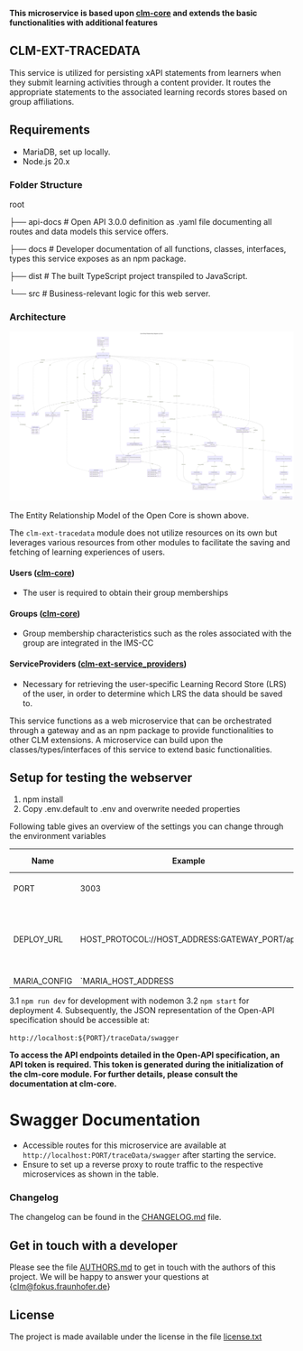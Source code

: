 **This microservice is based upon  [clm-core](https://github.com/fraunhoferfokus/clm-core) and extends the basic functionalities with additional features**

## CLM-EXT-TRACEDATA
This service is utilized for persisting xAPI statements from learners when they submit learning activities through a content provider. It routes the appropriate statements to the associated learning records stores based on group affiliations.

## Requirements
- MariaDB, set up locally.
- Node.js 20.x

### Folder Structure
root

├── api-docs # Open API 3.0.0 definition as .yaml file documenting all routes and data models this service offers.

├── docs # Developer documentation of all functions, classes, interfaces, types this service exposes as an npm package.

├── dist # The built TypeScript project transpiled to JavaScript.

└── src # Business-relevant logic for this web server.

### Architecture
![Entit Relationship Model](assets/clm.EntityRelationshipdiagram.v1p0p0.svg)

The Entity Relationship Model of the Open Core is shown above.

The `clm-ext-tracedata` module does not utilize resources on its own but leverages various resources from other modules to facilitate the saving and fetching of learning experiences of users.

#### Users ([clm-core](https://github.com/fraunhoferfokus/clm-core))
- The user is required to obtain their group memberships

#### Groups ([clm-core](https://github.com/fraunhoferfokus/clm-core))
- Group membership characteristics such as the roles associated with the group are integrated in the IMS-CC

#### ServiceProviders ([clm-ext-service_providers](https://github.com/fraunhoferfokus/clm-service_providers))
- Necessary for retrieving the user-specific Learning Record Store (LRS) of the user, in order to determine which LRS the data should be saved to.


This service functions as a web microservice that can be orchestrated through a gateway and as an npm package to provide functionalities to other CLM extensions. A microservice can build upon the classes/types/interfaces of this service to extend basic functionalities.

## Setup for testing the webserver 

1. npm install
2. Copy .env.default to .env and overwrite needed properties

Following table gives an overview of the settings you can change through the environment variables

| Name             | Example                                        | Required (Yes/No) | Description                                                                                                                                      |
|------------------|------------------------------------------------|-------------------|--------------------------------------------------------------------------------------------------------------------------------------------------|
| PORT             | 3003                                           | Yes               | The port on which the service should be deployed.                                                                                                |
| DEPLOY_URL       | HOST_PROTOCOL://HOST_ADDRESS:GATEWAY_PORT/api  | Yes               | The address where all microservices are to be orchestrated. A /api must be appended.                                                            |
|MARIA_CONFIG|`MARIA_HOST_ADDRESS|MARIA_PORT|MARIA_DATABASE|MARIA_USER|MARIA_USER_PASSWORD`| Yes | A comma-separated string that must contain the configured parameters that were previously defined during the installation of MariaDB. |





3.1 `npm run dev` for development with nodemon
3.2 `npm start` for deployment
4.  Subsequently, the JSON representation of the Open-API specification should be accessible at:

`http://localhost:${PORT}/traceData/swagger`

**To access the API endpoints detailed in the Open-API specification, an API token is required. This token is generated during the initialization of the clm-core module. For further details, please consult the documentation at clm-core.**


# Swagger Documentation

- Accessible routes for this microservice are available at `http://localhost:PORT/traceData/swagger` after starting the service.
- Ensure to set up a reverse proxy to route traffic to the respective microservices as shown in the table.

### Changelog

The changelog can be found in the [CHANGELOG.md](CHANGELOG.md) file.

## Get in touch with a developer

Please see the file [AUTHORS.md](AUTHORS.md) to get in touch with the authors of this project.
We will be happy to answer your questions at {clm@fokus.fraunhofer.de}

## License

The project is made available under the license in the file [license.txt](LICENSE.txt)

